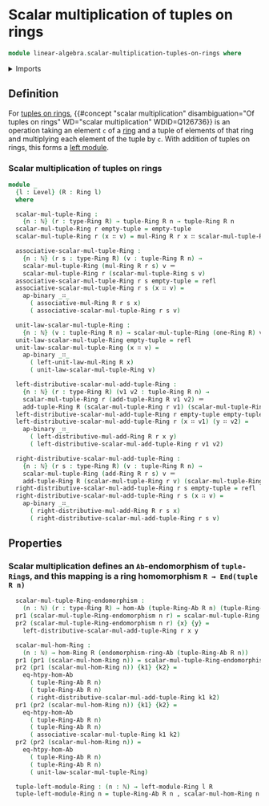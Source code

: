 # Scalar multiplication of tuples on rings

```agda
module linear-algebra.scalar-multiplication-tuples-on-rings where
```

<details><summary>Imports</summary>

```agda
open import elementary-number-theory.natural-numbers

open import foundation.action-on-identifications-binary-functions
open import foundation.dependent-pair-types
open import foundation.identity-types
open import foundation.universe-levels

open import group-theory.endomorphism-rings-abelian-groups
open import group-theory.homomorphisms-abelian-groups

open import linear-algebra.tuples
open import linear-algebra.tuples-on-rings

open import ring-theory.homomorphisms-rings
open import ring-theory.modules-rings
open import ring-theory.rings
```

</details>

## Definition

For [tuples on rings](linear-algebra.tuples-on-rings.md),
{{#concept "scalar multiplication" disambiguation="Of tuples on rings" WD="scalar multiplication" WDID=Q126736}}
is an operation taking an element `c` of a [ring](ring-theory.rings.md) and a tuple
of elements of that ring and multiplying each element of the tuple by `c`.
With addition of tuples on rings, this forms a
[left module](ring-theory.modules-rings.md).

### Scalar multiplication of tuples on rings

```agda
module _
  {l : Level} (R : Ring l)
  where

  scalar-mul-tuple-Ring :
    {n : ℕ} (r : type-Ring R) → tuple-Ring R n → tuple-Ring R n
  scalar-mul-tuple-Ring r empty-tuple = empty-tuple
  scalar-mul-tuple-Ring r (x ∷ v) = mul-Ring R r x ∷ scalar-mul-tuple-Ring r v

  associative-scalar-mul-tuple-Ring :
    {n : ℕ} (r s : type-Ring R) (v : tuple-Ring R n) →
    scalar-mul-tuple-Ring (mul-Ring R r s) v ＝
    scalar-mul-tuple-Ring r (scalar-mul-tuple-Ring s v)
  associative-scalar-mul-tuple-Ring r s empty-tuple = refl
  associative-scalar-mul-tuple-Ring r s (x ∷ v) =
    ap-binary _∷_
      ( associative-mul-Ring R r s x)
      ( associative-scalar-mul-tuple-Ring r s v)

  unit-law-scalar-mul-tuple-Ring :
    {n : ℕ} (v : tuple-Ring R n) → scalar-mul-tuple-Ring (one-Ring R) v ＝ v
  unit-law-scalar-mul-tuple-Ring empty-tuple = refl
  unit-law-scalar-mul-tuple-Ring (x ∷ v) =
    ap-binary _∷_
      ( left-unit-law-mul-Ring R x)
      ( unit-law-scalar-mul-tuple-Ring v)

  left-distributive-scalar-mul-add-tuple-Ring :
    {n : ℕ} (r : type-Ring R) (v1 v2 : tuple-Ring R n) →
    scalar-mul-tuple-Ring r (add-tuple-Ring R v1 v2) ＝
    add-tuple-Ring R (scalar-mul-tuple-Ring r v1) (scalar-mul-tuple-Ring r v2)
  left-distributive-scalar-mul-add-tuple-Ring r empty-tuple empty-tuple = refl
  left-distributive-scalar-mul-add-tuple-Ring r (x ∷ v1) (y ∷ v2) =
    ap-binary _∷_
      ( left-distributive-mul-add-Ring R r x y)
      ( left-distributive-scalar-mul-add-tuple-Ring r v1 v2)

  right-distributive-scalar-mul-add-tuple-Ring :
    {n : ℕ} (r s : type-Ring R) (v : tuple-Ring R n) →
    scalar-mul-tuple-Ring (add-Ring R r s) v ＝
    add-tuple-Ring R (scalar-mul-tuple-Ring r v) (scalar-mul-tuple-Ring s v)
  right-distributive-scalar-mul-add-tuple-Ring r s empty-tuple = refl
  right-distributive-scalar-mul-add-tuple-Ring r s (x ∷ v) =
    ap-binary _∷_
      ( right-distributive-mul-add-Ring R r s x)
      ( right-distributive-scalar-mul-add-tuple-Ring r s v)
```

## Properties

### Scalar multiplication defines an `Ab`-endomorphism of `tuple-Ring`s, and this mapping is a ring homomorphism `R → End(tuple R n)`

```agda
  scalar-mul-tuple-Ring-endomorphism :
    (n : ℕ) (r : type-Ring R) → hom-Ab (tuple-Ring-Ab R n) (tuple-Ring-Ab R n)
  pr1 (scalar-mul-tuple-Ring-endomorphism n r) = scalar-mul-tuple-Ring r
  pr2 (scalar-mul-tuple-Ring-endomorphism n r) {x} {y} =
    left-distributive-scalar-mul-add-tuple-Ring r x y

  scalar-mul-hom-Ring :
    (n : ℕ) → hom-Ring R (endomorphism-ring-Ab (tuple-Ring-Ab R n))
  pr1 (pr1 (scalar-mul-hom-Ring n)) = scalar-mul-tuple-Ring-endomorphism n
  pr2 (pr1 (scalar-mul-hom-Ring n)) {k1} {k2} =
    eq-htpy-hom-Ab
      ( tuple-Ring-Ab R n)
      ( tuple-Ring-Ab R n)
      ( right-distributive-scalar-mul-add-tuple-Ring k1 k2)
  pr1 (pr2 (scalar-mul-hom-Ring n)) {k1} {k2} =
    eq-htpy-hom-Ab
      ( tuple-Ring-Ab R n)
      ( tuple-Ring-Ab R n)
      ( associative-scalar-mul-tuple-Ring k1 k2)
  pr2 (pr2 (scalar-mul-hom-Ring n)) =
    eq-htpy-hom-Ab
      ( tuple-Ring-Ab R n)
      ( tuple-Ring-Ab R n)
      ( unit-law-scalar-mul-tuple-Ring)

  tuple-left-module-Ring : (n : ℕ) → left-module-Ring l R
  tuple-left-module-Ring n = tuple-Ring-Ab R n , scalar-mul-hom-Ring n
```
